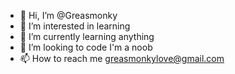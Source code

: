 - 👋 Hi, I’m @Greasmonky
- 👀 I’m interested in learning 
- 🌱 I’m currently learning anything 
- 💞️ I’m looking to code I'm a noob
- 📫 How to reach me greasmonkylove@gmail.com 

<!---
Greasmonky/Greasmonky is a ✨ special ✨ repository because its `README.md` (this file) appears on your GitHub profile.
You can click the Preview link to take a look at your changes.
--->
